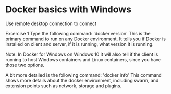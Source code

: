 # Docker basics with Windows 

Use remote desktop connection to connect 

Excercise 1
Type the following command:
'docker version'
This is the primary command to run on any Docker environment. It tells you if Docker is installed on client and server, if it is running, what version it is running. 

Note: In Docker for Windows on Windows 10 it will also tell if the client is running to host Windows containers and Linux containers, since you have those two options.

A bit more detailed is the following command:
'docker info'
This command shows more details about the docker environment, including swarm, and extension points such as network, storage and plugins. 
